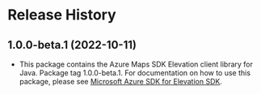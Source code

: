 # Release History

## 1.0.0-beta.1 (2022-10-11)

- This package contains the Azure Maps SDK Elevation client library for Java. Package tag 1.0.0-beta.1. For documentation on how to use this package, please see [Microsoft Azure SDK for Elevation SDK](https://docs.microsoft.com/rest/api/maps/elevation).
